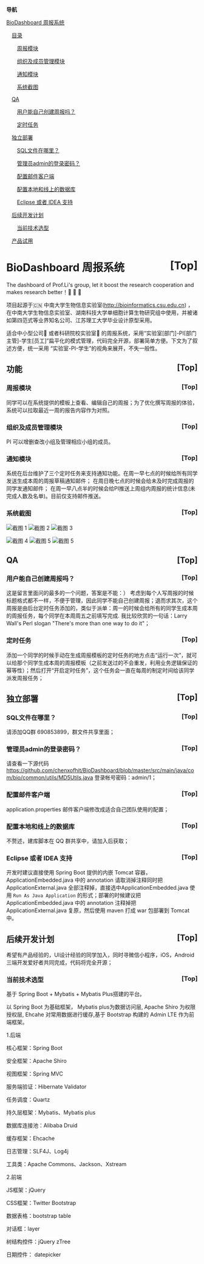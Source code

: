 <a name="index">**导航**</a>

<a href="#0">BioDashboard 周报系统</a>

&emsp;<a href="#1">目录</a>

&emsp;&emsp;<a href="#2">周报模块</a>

&emsp;&emsp;<a href="#3">组织及成员管理模块</a>

&emsp;&emsp;<a href="#4">通知模块</a>

&emsp;&emsp;<a href="#5">系统截图</a>

&emsp;<a href="#6">QA</a>

&emsp;&emsp;<a href="#7">用户能自己创建周报吗？</a>

&emsp;&emsp;<a href="#8">定时任务</a>

&emsp;<a href="#9">独立部署</a>

&emsp;&emsp;<a href="#10">SQL文件在哪里？</a>

&emsp;&emsp;<a href="#11">管理员admin的登录密码？</a>

&emsp;&emsp;<a href="#12">配置邮件客户端</a>

&emsp;&emsp;<a href="#13">配置本地和线上的数据库</a>

&emsp;&emsp;<a href="#14">Eclipse 或者 IDEA 支持</a>

&emsp;<a href="#15">后续开发计划</a>

&emsp;&emsp;<a href="#16">当前技术选型</a>

&emsp;<a href="#17">产品试用</a>

# <a name="0">BioDashboard 周报系统</a><a style="float:right;text-decoration:none;" href="#index">[Top]</a>

The dashboard of Prof.Li's group, let it boost the research cooperation and makes research better！:rocket:	:rocket:	:rocket:	

项目起源于:cn: 中南大学生物信息实验室(http://bioinformatics.csu.edu.cn) ，在中南大学生物信息实验室、湖南科技大学单细胞计算生物研究组中使用，并被诸如第四范式等业界知名公司、江苏理工大学毕业设计原型采用。

适合中小型公司:office:	或者科研院校实验室:school:	的周报系统，采用“实验室[部门]-PI[部门主管]-学生[员工]”扁平化的模式管理，代码完全开源，部署简单方便。下文为了叙述方便，统一采用 “实验室-PI-学生”的视角来展开，不失一般性。

## <a name="1">功能</a><a style="float:right;text-decoration:none;" href="#index">[Top]</a>

### <a name="2">周报模块</a><a style="float:right;text-decoration:none;" href="#index">[Top]</a>
同学可以在系统提供的模板上查看、编辑自己的周报；为了优化撰写周报的体验，系统可以拉取最近一周的报告内容作为对照。

### <a name="3">组织及成员管理模块</a><a style="float:right;text-decoration:none;" href="#index">[Top]</a>
PI 可以增删查改小组及管理相应小组的成员。 

### <a name="4">通知模块</a><a style="float:right;text-decoration:none;" href="#index">[Top]</a>
系统在后台维护了三个定时任务来支持通知功能。在周一早七点的时候给所有同学发送生成本周的周报草稿通知邮件； 在周日晚七点的时候会给未及时完成周报的同学发通知邮件； 在周一早八点半的时候会给PI推送上周组内周报的统计信息(未完成人数及名单)。目前仅支持邮件推送。

### <a name="5">系统截图</a><a style="float:right;text-decoration:none;" href="#index">[Top]</a>

![截图 1](https://tva1.sinaimg.cn/large/006tNbRwgy1gaekv4c2vuj30np0ei74x.jpg)
![截图 2](https://tva1.sinaimg.cn/large/006tNbRwgy1gael2aknjtj30x20io419.jpg)
![截图 3](https://tva1.sinaimg.cn/large/006tNbRwgy1gael5yeqtij30wy0ehmym.jpg)

![截图 4](https://tva1.sinaimg.cn/large/006tNbRwgy1gaeln2205ej31240eb41g.jpg)
![截图 5](https://tva1.sinaimg.cn/large/006tNbRwgy1gaem6qec6uj311x0d5acc.jpg)
![截图 5](https://tva1.sinaimg.cn/large/006tNbRwgy1gaelks6pl8j311s0h7acs.jpg)

## <a name="6">QA</a><a style="float:right;text-decoration:none;" href="#index">[Top]</a>

### <a name="7">用户能自己创建周报吗？</a><a style="float:right;text-decoration:none;" href="#index">[Top]</a>
这是留言里面问的最多的一个问题，答案是不能：） 考虑到每个人写周报的时候标题格式都不一样，不便于管理，因此同学不能自己创建周报；退而求其次，这个周报是由后台定时任务添加的，类似于派单：周一的时候会给所有的同学生成本周的周报任务，每个同学在本周周五之前填写完成. 我比较欣赏的一句话：Larry Wall's Perl slogan "There's more than one way to do it"； 

### <a name="8">定时任务</a><a style="float:right;text-decoration:none;" href="#index">[Top]</a>
添加一个同学的时候手动在生成周报模板的定时任务的地方点击“运行一次”，就可以给那个同学生成本周的周报模板（之前发送过的不会重发，利用业务逻辑保证的幂等性）；然后打开“开启定时任务”，这个任务会一直在每周的制定时间给该同学派发周报任务；

## <a name="9">独立部署</a><a style="float:right;text-decoration:none;" href="#index">[Top]</a>

### <a name="10">SQL文件在哪里？</a><a style="float:right;text-decoration:none;" href="#index">[Top]</a>

请添加QQ群 690853899，群文件共享里面；

### <a name="11">管理员admin的登录密码？</a><a style="float:right;text-decoration:none;" href="#index">[Top]</a>

请查看一下源代码 https://github.com/chenxofhit/BioDashboard/blob/master/src/main/java/com/bio/common/utils/MD5Utils.java 登录帐号密码：admin/1；

### <a name="12">配置邮件客户端</a><a style="float:right;text-decoration:none;" href="#index">[Top]</a>

application.properties 邮件客户端修改成适合自己团队使用的配置；

### <a name="13">配置本地和线上的数据库</a><a style="float:right;text-decoration:none;" href="#index">[Top]</a>
不赘述，建库脚本在 QQ 群共享中，请加入后获取；

### <a name="14">Eclipse 或者 IDEA 支持</a><a style="float:right;text-decoration:none;" href="#index">[Top]</a>
开发时建议直接使用 Spring Boot 提供的内嵌 Tomcat 容器，ApplicationEmbedded.java 中的 annotation 请取消掉注释同时把 ApplicationExternal.java 全部注释掉，直接选中ApplicationEmbedded.java 使用 `Run As Java Application` 的形式；部署的时候建议把 ApplicationEmbedded.java 中的 annotation 注释掉把 ApplicationExternal.java 复原，然后使用 maven 打成 war 包部署到 Tomcat 中。



## <a name="15">后续开发计划</a><a style="float:right;text-decoration:none;" href="#index">[Top]</a>

希望有产品经验的，UI设计经验的同学加入，同时寻微信小程序，iOS，Android 三端开发爱好者共同完成，代码将完全开源； 

### <a name="16">当前技术选型</a><a style="float:right;text-decoration:none;" href="#index">[Top]</a>

基于 Spring Boot + Mybatis + Mybatis Plus搭建的平台。

以 Spring Boot 为基础框架， Mybatis plus为数据访问层, Apache Shiro 为权限授权层, Ehcahe 对常用数据进行缓存,基于 Bootstrap 构建的 Admin LTE 作为前端框架。

1.后端

核心框架：Spring Boot

安全框架：Apache Shiro

视图框架：Spring MVC

服务端验证：Hibernate Validator

任务调度：Quartz

持久层框架：Mybatis、Mybatis plus

数据库连接池：Alibaba Druid

缓存框架：Ehcache

日志管理：SLF4J、Log4j

工具类：Apache Commons、Jackson、Xstream

2.前端

JS框架：jQuery

CSS框架：Twitter Bootstrap

数据表格：bootstrap table

对话框：layer

树结构控件：jQuery zTree

日期控件： datepicker
